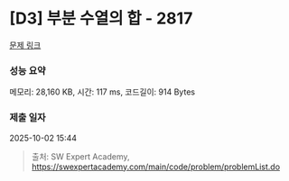 # [D3] 부분 수열의 합 - 2817 

[문제 링크](https://swexpertacademy.com/main/code/problem/problemDetail.do?contestProbId=AV7IzvG6EksDFAXB) 

### 성능 요약

메모리: 28,160 KB, 시간: 117 ms, 코드길이: 914 Bytes

### 제출 일자

2025-10-02 15:44



> 출처: SW Expert Academy, https://swexpertacademy.com/main/code/problem/problemList.do